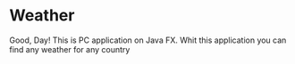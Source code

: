 # Weather
Good, Day!
This is PC application on Java FX. Whit this application you can find any weather for any country
